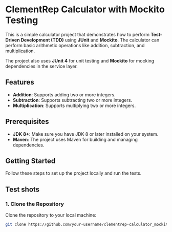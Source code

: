 # ClementRep Calculator with Mockito Testing

This is a simple calculator project that demonstrates how to perform **Test-Driven Development (TDD)** using **JUnit** and **Mockito**. The calculator can perform basic arithmetic operations like addition, subtraction, and multiplication.

The project also uses **JUnit 4** for unit testing and **Mockito** for mocking dependencies in the service layer.

## Features

- **Addition**: Supports adding two or more integers.
- **Subtraction**: Supports subtracting two or more integers.
- **Multiplication**: Supports multiplying two or more integers.

## Prerequisites

- **JDK 8+**: Make sure you have JDK 8 or later installed on your system.
- **Maven**: The project uses Maven for building and managing dependencies.

## Getting Started

Follow these steps to set up the project locally and run the tests.

## Test shots


### 1. Clone the Repository

Clone the repository to your local machine:

```bash
git clone https://github.com/your-username/clementrep-calculator_mockito_testing.git
